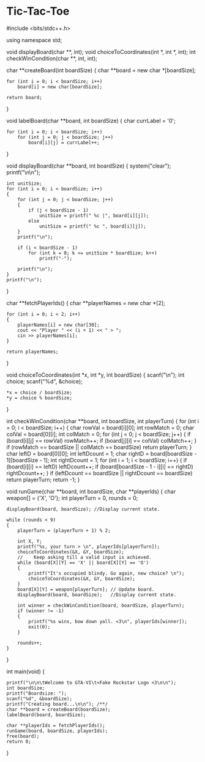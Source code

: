 # Tic-Tac-Toe

#include <bits/stdc++.h>

using namespace std;

void displayBoard(char **, int);
void choiceToCoordinates(int *, int *, int);
int checkWinCondition(char **, int, int);

char **createBoard(int boardSize)
{
    char **board = new char *[boardSize];

    for (int i = 0; i < boardSize; i++)
        board[i] = new char[boardSize];

    return board;
}

void labelBoard(char **board, int boardSize)
{
    char currLabel = '0';

    for (int i = 0; i < boardSize; i++)
        for (int j = 0; j < boardSize; j++)
            board[i][j] = currLabel++;
}

void displayBoard(char **board, int boardSize)
{
    system("clear");
    printf("\n\n");

    int unitSize;
    for (int i = 0; i < boardSize; i++)
    {
        for (int j = 0; j < boardSize; j++)
        {
            if (j < boardSize - 1)
                unitSize = printf(" %c |", board[i][j]);
            else
                unitSize = printf(" %c ", board[i][j]);
        }
        printf("\n");

        if (i < boardSize - 1)
            for (int k = 0; k <= unitSize * boardSize; k++)
                printf("-");

        printf("\n");
    }
    printf("\n");
}

char **fetchPlayerIds()
{
    char **playerNames = new char *[2];

    for (int i = 0; i < 2; i++)
    {
        playerNames[i] = new char[30];
        cout << "Player " << (i + 1) << " > ";
        cin >> playerNames[i];
    }

    return playerNames;
}

void choiceToCoordinates(int *x, int *y, int boardSize)
{
    scanf("\n");
    int choice;
    scanf("%d", &choice);

    *x = choice / boardSize;
    *y = choice % boardSize;
}

int checkWinCondition(char **board, int boardSize, int playerTurn)
{
    for (int i = 0; i < boardSize; i++)
    {
        char rowVal = board[i][0];
        int rowMatch = 0;
        char colVal = board[0][i];
        int colMatch = 0;
        for (int j = 0; j < boardSize; j++)
        {
            if (board[i][j] == rowVal)
                rowMatch++;
            if (board[j][i] == colVal)
                colMatch++;
        }
        if (rowMatch == boardSize || colMatch == boardSize)
            return playerTurn;
    }
    char leftD = board[0][0];
    int leftDcount = 1;
    char rightD = board[boardSize - 1][boardSize - 1];
    int rightDcount = 1;
    for (int i = 1; i < boardSize; i++)
    {
        if (board[i][i] == leftD)
            leftDcount++;
        if (board[boardSize - 1 - i][i] == rightD)
            rightDcount++;
    }
    if (leftDcount == boardSize || rightDcount == boardSize)
        return playerTurn;
    return -1;
}

void runGame(char **board, int boardSize, char **playerIds)
{
    char weapon[] = {'X', 'O'};
    int playerTurn = 0, rounds = 0;

    displayBoard(board, boardSize); //Display current state.

    while (rounds < 9)
    {
        playerTurn = (playerTurn + 1) % 2;

        int X, Y;
        printf("%s, your turn > \n", playerIds[playerTurn]);
        choiceToCoordinates(&X, &Y, boardSize);
        //    Keep asking till a valid input is achieved.
        while (board[X][Y] == 'X' || board[X][Y] == 'O')
        {
            printf("It's occupied blindy. Go again, new choice? \n");
            choiceToCoordinates(&X, &Y, boardSize);
        }
        board[X][Y] = weapon[playerTurn]; // Update board.
        displayBoard(board, boardSize);   //Display current state.

        int winner = checkWinCondition(board, boardSize, playerTurn);
        if (winner != -1)
        {
            printf("%s wins, bow down yall. <3\n", playerIds[winner]);
            exit(0);
        }

        rounds++;
    }
}

int main(void)
{

    printf("\n\n\tWelcome to GTA-VI\t<Fake Rockstar Logo <3\n\n");
    int boardSize;
    printf("Boardsize: ");
    scanf("%d", &boardSize);
    printf("Creating board...\n\n"); /**/
    char **board = createBoard(boardSize);
    labelBoard(board, boardSize);

    char **playerIds = fetchPlayerIds();
    runGame(board, boardSize, playerIds);
    free(board);
    return 0;
}
